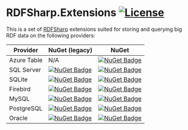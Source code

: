# RDFSharp.Extensions [![License](https://img.shields.io/badge/License-Apache%202.0-blue.svg)](https://opensource.org/licenses/Apache-2.0)

This is a set of <a href="https://github.com/mdesalvo/RDFSharp">RDFSharp</a> extensions suited for storing and querying big RDF data on the following providers: 


|Provider|NuGet (legacy)|NuGet|
|---|---|---|
|Azure Table|N/A|[![NuGet Badge](https://buildstats.info/nuget/RDFSharp.Extensions.AzureTable)](https://www.nuget.org/packages/RDFSharp.Extensions.AzureTable)|
|SQL Server|[![NuGet Badge](https://buildstats.info/nuget/RDFSharp.RDFSQLServerStore)](https://www.nuget.org/packages/RDFSharp.RDFSQLServerStore)|[![NuGet Badge](https://buildstats.info/nuget/RDFSharp.Extensions.SQLServer)](https://www.nuget.org/packages/RDFSharp.Extensions.SQLServer)|
|SQLite|[![NuGet Badge](https://buildstats.info/nuget/RDFSharp.RDFSQLiteStore)](https://www.nuget.org/packages/RDFSharp.RDFSQLiteStore)|[![NuGet Badge](https://buildstats.info/nuget/RDFSharp.Extensions.SQLite)](https://www.nuget.org/packages/RDFSharp.Extensions.SQLite)|
|Firebird|[![NuGet Badge](https://buildstats.info/nuget/RDFSharp.RDFFirebirdStore)](https://www.nuget.org/packages/RDFSharp.RDFFirebirdStore)|[![NuGet Badge](https://buildstats.info/nuget/RDFSharp.Extensions.Firebird)](https://www.nuget.org/packages/RDFSharp.Extensions.Firebird)|
|MySQL|[![NuGet Badge](https://buildstats.info/nuget/RDFSharp.RDFMySQLStore)](https://www.nuget.org/packages/RDFSharp.RDFMySQLStore)|[![NuGet Badge](https://buildstats.info/nuget/RDFSharp.Extensions.MySQL)](https://www.nuget.org/packages/RDFSharp.Extensions.MySQL)|
|PostgreSQL|[![NuGet Badge](https://buildstats.info/nuget/RDFSharp.RDFPostgreSQLStore)](https://www.nuget.org/packages/RDFSharp.RDFPostgreSQLStore)|[![NuGet Badge](https://buildstats.info/nuget/RDFSharp.Extensions.PostgreSQL)](https://www.nuget.org/packages/RDFSharp.Extensions.PostgreSQL)|
|Oracle|[![NuGet Badge](https://buildstats.info/nuget/RDFSharp.RDFOracleStore)](https://www.nuget.org/packages/RDFSharp.RDFOracleStore)|[![NuGet Badge](https://buildstats.info/nuget/RDFSharp.Extensions.Oracle)](https://www.nuget.org/packages/RDFSharp.Extensions.Oracle)|
